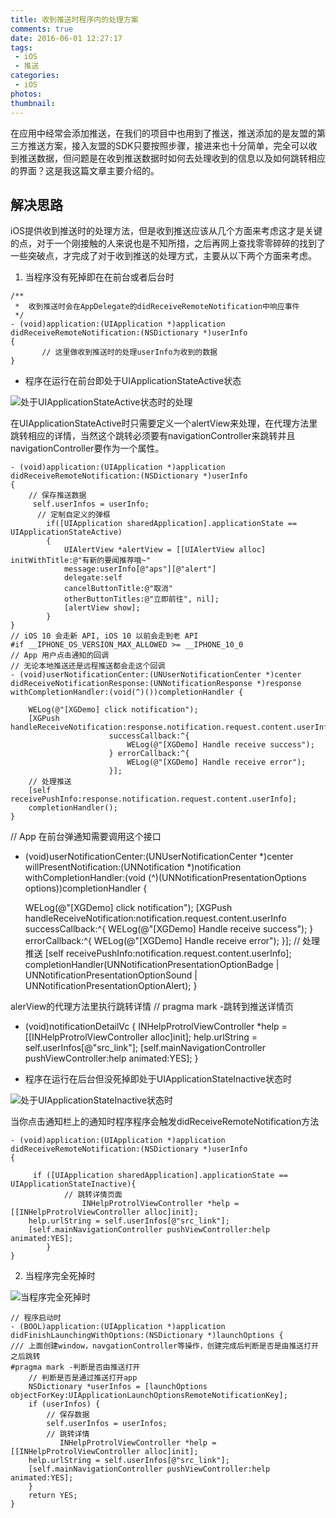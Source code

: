 ```yaml
---
title: 收到推送时程序内的处理方案
comments: true
date: 2016-06-01 12:27:17
tags:
 - iOS
 - 推送
categories:
 - iOS
photos:
thumbnail:
---
```


在应用中经常会添加推送，在我们的项目中也用到了推送，推送添加的是友盟的第三方推送方案，接入友盟的SDK只要按照步骤，接进来也十分简单，完全可以收到推送数据，但问题是在收到推送数据时如何去处理收到的信息以及如何跳转相应的界面？这是我这篇文章主要介绍的。

<!-- more -->

## 解决思路
iOS提供收到推送时的处理方法，但是收到推送应该从几个方面来考虑这才是关键的点，对于一个刚接触的人来说也是不知所措，之后再网上查找零零碎碎的找到了一些突破点，才完成了对于收到推送的处理方式，主要从以下两个方面来考虑。

1. 当程序没有死掉即在在前台或者后台时

```objc
/**
 *  收到推送时会在AppDelegate的didReceiveRemoteNotification中响应事件
 */
- (void)application:(UIApplication *)application didReceiveRemoteNotification:(NSDictionary *)userInfo
{
       // 这里做收到推送时的处理userInfo为收到的数据
}
```

+ 程序在运行在前台即处于UIApplicationStateActive状态

![处于UIApplicationStateActive状态时的处理](/gallery/APNS-001.jpg)

在UIApplicationStateActive时只需要定义一个alertView来处理，在代理方法里跳转相应的详情，当然这个跳转必须要有navigationController来跳转并且navigationController要作为一个属性。

```objc
- (void)application:(UIApplication *)application didReceiveRemoteNotification:(NSDictionary *)userInfo
{
    // 保存推送数据
     self.userInfos = userInfo;
      // 定制自定义的弹框
        if([UIApplication sharedApplication].applicationState == UIApplicationStateActive)
        {
            UIAlertView *alertView = [[UIAlertView alloc] initWithTitle:@"有新的要闻推荐哦~"
            message:userInfo[@"aps"][@"alert"]
            delegate:self
            cancelButtonTitle:@"取消"
            otherButtonTitles:@"立即前往", nil];
            [alertView show];
        }
}
// iOS 10 会走新 API, iOS 10 以前会走到老 API
#if __IPHONE_OS_VERSION_MAX_ALLOWED >= __IPHONE_10_0
// App 用户点击通知的回调
// 无论本地推送还是远程推送都会走这个回调
- (void)userNotificationCenter:(UNUserNotificationCenter *)center didReceiveNotificationResponse:(UNNotificationResponse *)response withCompletionHandler:(void(^)())completionHandler {
    
    WELog(@"[XGDemo] click notification");
    [XGPush handleReceiveNotification:response.notification.request.content.userInfo
                      successCallback:^{
                          WELog(@"[XGDemo] Handle receive success");
                      } errorCallback:^{
                          WELog(@"[XGDemo] Handle receive error");
                      }];
    // 处理推送
    [self receivePushInfo:response.notification.request.content.userInfo];
    completionHandler();
}
```
// App 在前台弹通知需要调用这个接口
- (void)userNotificationCenter:(UNUserNotificationCenter *)center willPresentNotification:(UNNotification *)notification withCompletionHandler:(void (^)(UNNotificationPresentationOptions options))completionHandler {
    
    WELog(@"[XGDemo] click notification");
    [XGPush handleReceiveNotification:notification.request.content.userInfo
                      successCallback:^{
                          WELog(@"[XGDemo] Handle receive success");
                      } errorCallback:^{
                          WELog(@"[XGDemo] Handle receive error");
                      }];
    // 处理推送
    [self receivePushInfo:notification.request.content.userInfo];
    completionHandler(UNNotificationPresentationOptionBadge | UNNotificationPresentationOptionSound | UNNotificationPresentationOptionAlert);
}

alerView的代理方法里执行跳转详情
 // pragma mark -跳转到推送详情页
- (void)notificationDetailVc {
    INHelpProtrolViewController *help = [[INHelpProtrolViewController alloc]init];
    help.urlString = self.userInfos[@"src_link"];
    [self.mainNavigationController pushViewController:help animated:YES];
}

+ 程序在运行在后台但没死掉即处于UIApplicationStateInactive状态时

![处于UIApplicationStateInactive状态时](/gallery/APNS-002.jpg)

当你点击通知栏上的通知时程序程序会触发didReceiveRemoteNotification方法

```objc
- (void)application:(UIApplication *)application didReceiveRemoteNotification:(NSDictionary *)userInfo
{

     if ([UIApplication sharedApplication].applicationState == UIApplicationStateInactive){
            // 跳转详情页面
                INHelpProtrolViewController *help = [[INHelpProtrolViewController alloc]init];
    help.urlString = self.userInfos[@"src_link"];
    [self.mainNavigationController pushViewController:help animated:YES];
        }
}
```

2. 当程序完全死掉时

![当程序完全死掉时](/gallery/APNS-003.jpg)

```objc
// 程序启动时
- (BOOL)application:(UIApplication *)application didFinishLaunchingWithOptions:(NSDictionary *)launchOptions {
/// 上面创建window，navgationController等操作，创建完成后判断是否是由推送打开之后跳转
#pragma mark -判断是否由推送打开
    // 判断是否是通过推送打开app
    NSDictionary *userInfos = [launchOptions objectForKey:UIApplicationLaunchOptionsRemoteNotificationKey];
    if (userInfos) {
        // 保存数据
        self.userInfos = userInfos;
        // 跳转详情
           INHelpProtrolViewController *help = [[INHelpProtrolViewController alloc]init];
    help.urlString = self.userInfos[@"src_link"];
    [self.mainNavigationController pushViewController:help animated:YES];
    }
    return YES;
}
```


